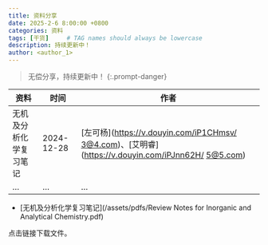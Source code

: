 ```yaml
---
title: 资料分享
date: 2025-2-6 8:00:00 +0800
categories: 资料
tags: [干货]     # TAG names should always be lowercase
description: 持续更新中！
author: <author_1>
---
```


>无偿分享，持续更新中！
{:.prompt-danger}

|  资料   | 时间  | 作者  |
|  ----  | ----  | ----  |
| 无机及分析化学复习笔记  | 2024-12-28 |  [左可杨](https://v.douyin.com/iP1CHmsv/ 3@4.com)、[艾明睿](https://v.douyin.com/iPJnn62H/ 5@5.com) |
| …  | … | … |

* [无机及分析化学复习笔记](/assets/pdfs/Review Notes for Inorganic and Analytical Chemistry.pdf)

点击链接下载文件。
